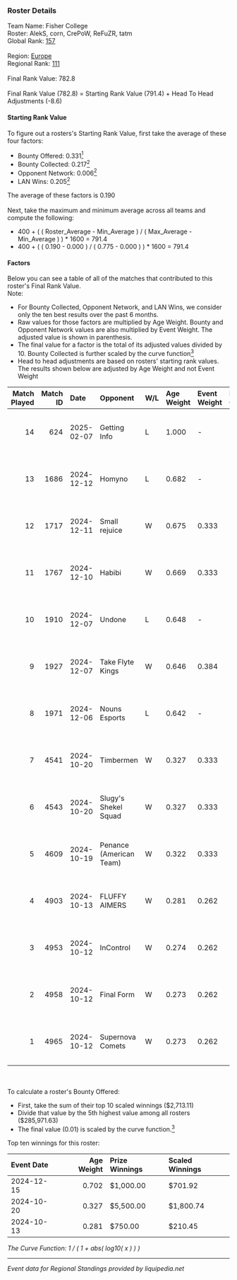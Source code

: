 ### Roster Details<br />
Team Name: Fisher College<br />
Roster: AlekS, corn, CrePoW, ReFuZR, tatm<br />
Global Rank: [157](../../standings_global_2025_02_28.md)<br />
<br />
Region: [Europe]( ../../standings_europe_2025_02_28.md)<br />
Regional Rank: [111]( ../../standings_europe_2025_02_28.md)<br />
<br />
Final Rank Value:  782.8<br />
<br />
Final Rank Value (782.8) = Starting Rank Value (791.4) + Head To Head Adjustments (-8.6)<br />

#### Starting Rank Value<br />
To figure out a rosters's Starting Rank Value, first take the average of these four factors:<br />
- Bounty Offered: 0.331[<sup>1</sup>](#table2)
- Bounty Collected: 0.217[<sup>2</sup>](#table1)
- Opponent Network: 0.006[<sup>2</sup>](#table1)
- LAN Wins: 0.205[<sup>2</sup>](#table1)

The average of these factors is 0.190<br />
<br />
Next, take the maximum and minimum average across all teams and compute the following:<br />
- 400 + ( ( Roster_Average - Min_Average ) / ( Max_Average - Min_Average ) ) * 1600 = 791.4
- 400 + ( ( 0.190 - 0.000 ) / ( 0.775 - 0.000 ) ) * 1600 = 791.4


#### Factors<br />
Below you can see a table of all of the matches that contributed to this roster's Final Rank Value.<br />
Note:<br />

- For Bounty Collected, Opponent Network, and LAN Wins, we consider only the ten best results over the past 6 months.
- Raw values for those factors are multiplied by Age Weight. Bounty and Opponent Network values are also multiplied by Event Weight. The adjusted value is shown in parenthesis.
- The final value for a factor is the total of its adjusted values divided by 10. Bounty Collected is further scaled by the curve function[<sup>3</sup>](#curveFunction)
- Head to head adjustments are based on rosters' starting rank values. The results shown below are adjusted by Age Weight and not Event Weight
<span id="table1"></span><br />


| Match Played | Match ID | Date       | Opponent                | W/L | Age Weight | Event Weight | Bounty Collected | Opponent Network | LAN Wins  | H2H Adj. | Roster                            |
| -: | -: | :- | :- | :- | :- | :- | :- | :- | :- | -: | :- |
|           14 |      624 | 2025-02-07 | Getting Info            | L   | 1.000      | -            | -                | -                | -         |    -8.50 | AlekS, corn, CrePoW, ReFuZR, tatm |
|           13 |     1686 | 2024-12-12 | Homyno                  | L   | 0.682      | -            | -                | -                | -         |   -12.95 | AlekS, corn, CrePoW, ReFuZR, tatm |
|           12 |     1717 | 2024-12-11 | Small rejuice           | W   | 0.675      | 0.333        | 0.001 (0.000)    | 0.000 (0.000)    | 0 (0.000) |     3.75 | AlekS, corn, CrePoW, ReFuZR, tatm |
|           11 |     1767 | 2024-12-10 | Habibi                  | W   | 0.669      | 0.333        | 0.001 (0.000)    | 0.000 (0.000)    | 0 (0.000) |     3.73 | AlekS, corn, CrePoW, ReFuZR, tatm |
|           10 |     1910 | 2024-12-07 | Undone                  | L   | 0.648      | -            | -                | -                | -         |   -10.40 | AlekS, corn, CrePoW, ReFuZR, tatm |
|            9 |     1927 | 2024-12-07 | Take Flyte Kings        | W   | 0.646      | 0.384        | 0.000 (0.000)    | 0.003 (0.001)    | 1 (0.646) |     1.88 | AlekS, corn, CrePoW, ReFuZR, tatm |
|            8 |     1971 | 2024-12-06 | Nouns Esports           | L   | 0.642      | -            | -                | -                | -         |    -5.89 | AlekS, corn, CrePoW, ReFuZR, tatm |
|            7 |     4541 | 2024-10-20 | Timbermen               | W   | 0.327      | 0.333        | 0.003 (0.000)    | 0.032 (0.004)    | 1 (0.327) |     3.63 | AlekS, corn, CrePoW, ReFuZR, tatm |
|            6 |     4543 | 2024-10-20 | Slugy's Shekel Squad    | W   | 0.327      | 0.333        | 0.001 (0.000)    | 0.016 (0.002)    | 1 (0.327) |     2.02 | AlekS, corn, CrePoW, ReFuZR, tatm |
|            5 |     4609 | 2024-10-19 | Penance (American Team) | W   | 0.322      | 0.333        | 0.000 (0.000)    | 0.004 (0.000)    | 1 (0.322) |     0.94 | AlekS, corn, CrePoW, ReFuZR, tatm |
|            4 |     4903 | 2024-10-13 | FLUFFY AIMERS           | W   | 0.281      | 0.262        | 0.006 (0.000)    | 0.237 (0.017)    | 0 (0.000) |     4.92 | AlekS, corn, CrePoW, ReFuZR, tatm |
|            3 |     4953 | 2024-10-12 | InControl               | W   | 0.274      | 0.262        | 0.002 (0.000)    | 0.094 (0.007)    | 0 (0.000) |     2.61 | AlekS, corn, CrePoW, ReFuZR, tatm |
|            2 |     4958 | 2024-10-12 | Final Form              | W   | 0.273      | 0.262        | 0.001 (0.000)    | 0.083 (0.006)    | 0 (0.000) |     2.42 | AlekS, corn, CrePoW, ReFuZR, tatm |
|            1 |     4965 | 2024-10-12 | Supernova Comets        | W   | 0.273      | 0.262        | 0.013 (0.001)    | 0.269 (0.019)    | 0 (0.000) |     3.22 | AlekS, corn, CrePoW, ReFuZR, tatm |

<br />
<span id="table2"></span><br />
To calculate a roster's Bounty Offered:<br />

- First, take the sum of their top 10 scaled winnings ($2,713.11)
- Divide that value by the 5th highest value among all rosters ($285,971.63)
- The final value (0.01) is scaled by the curve function.[<sup>3</sup>](#curveFunction)

Top ten winnings for this roster:<br />

| Event Date | Age Weight | Prize Winnings | Scaled Winnings |
| :- | -: | :- | :- |
| 2024-12-15 |      0.702 | $1,000.00      | $701.92         |
| 2024-10-20 |      0.327 | $5,500.00      | $1,800.74       |
| 2024-10-13 |      0.281 | $750.00        | $210.45         |


<span id="curveFunction"></span>_The Curve Function: 1 / ( 1 + abs( log10( x ) ) )_<br />

---
_Event data for Regional Standings provided by liquipedia.net_<br />
